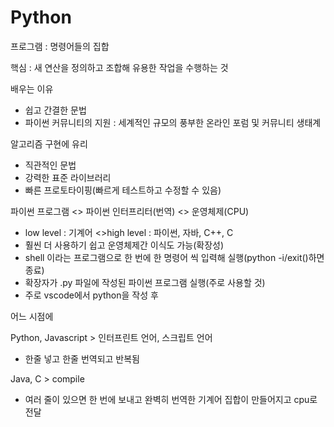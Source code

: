 # Python
프로그램 : 명령어들의 집합

핵심 : 새 연산을 정의하고 조합해 유용한 작업을 수행하는 것

배우는 이유

- 쉽고 간결한 문법
- 파이썬 커뮤니티의 지원 : 세계적인 규모의 풍부한 온라인 포럼 및 커뮤니티 생태계

알고리즘 구현에 유리

- 직관적인 문법
- 강력한 표준 라이브러리
- 빠른 프로토타이핑(빠르게 테스트하고 수정할 수 있음)

파이썬 프로그램 <> 파이썬 인터프리터(번역) <> 운영체제(CPU)

- low level : 기계어 <>high level : 파이썬, 자바, C++, C
- 훨씬 더 사용하기 쉽고 운영체제간 이식도 가능(확장성)
- shell 이라는 프로그램으로 한 번에 한 명령어 씩 입력해 실행(python -i/exit()하면 종료)
- 확장자가 .py 파일에 작성된 파이썬 프로그램 실행(주로 사용할 것)
- 주로 vscode에서 python을 작성 후

어느 시점에 

Python, Javascript > 인터프린트 언어, 스크립트 언어

- 한줄 넣고 한줄 번역되고 반복됨

Java, C > compile

- 여러 줄이 있으면 한 번에 보내고 완벽히 번역한 기계어 집합이 만들어지고 cpu로 전달